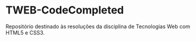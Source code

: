 # TWEB-CodeCompleted
Repositório destinado às resoluções da disciplina de Tecnologias Web com HTML5 e CSS3.
